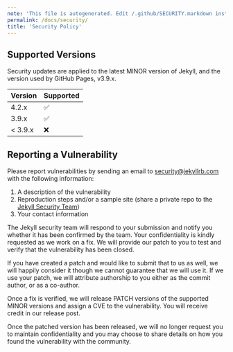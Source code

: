 ```yaml
---
note: 'This file is autogenerated. Edit /.github/SECURITY.markdown instead.'
permalink: /docs/security/
title: 'Security Policy'
---
```


## Supported Versions

Security updates are applied to the latest MINOR version of Jekyll, and the
version used by GitHub Pages, v3.9.x.

| Version | Supported          |
| ------- | ------------------ |
| 4.2.x   | :white_check_mark: |
| 3.9.x   | :white_check_mark: |
| < 3.9.x | :x:                |

## Reporting a Vulnerability

Please report vulnerabilities by sending an email to security@jekyllrb.com
with the following information:

1. A description of the vulnerability
2. Reproduction steps and/or a sample site (share a private repo to the
   [Jekyll Security Team](docs/pages/team.md))
3. Your contact information

The Jekyll security team will respond to your submission and notify you
whether it has been confirmed by the team.  Your confidentiality is kindly
requested as we work on a fix. We will provide our patch to you to test and
verify that the vulnerability has been closed.

If you have created a patch and would like to submit that to us as well, we
will happily consider it though we cannot guarantee that we will use it. If
we use your patch, we will attribute authorship to you either as the commit
author, or as a co-author.

Once a fix is verified, we will release PATCH versions of the supported
MINOR versions and assign a CVE to the vulnerability. You will receive
credit in our release post.

Once the patched version has been released, we will no longer request you to
maintain confidentiality and you may choose to share details on how you
found the vulnerability with the community.

